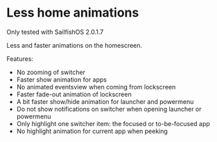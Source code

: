 # Less home animations

Only tested with SailfishOS 2.0.1.7

Less and faster animations on the homescreen.

Features:
- No zooming of switcher
- Faster show animation for apps
- No animated eventsview when coming from lockscreen
- Faster fade-out animation of lockscreen
- A bit faster show/hide animation for launcher and powermenu
- Do not show notifications on switcher when opening launcher or powermenu
- Only highlight one switcher item: the focused or to-be-focused app
- No highlight animation for current app when peeking
